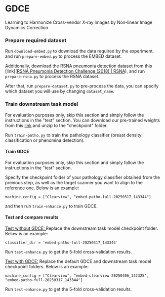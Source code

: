 # GDCE

Learning to Harmonize Cross-vendor X-ray Images by Non-linear Image Dynamics Correction

### Prepare required dataset

Run `download-embed.py` to download the data required by the experiment, and run `prepare-embed.py` to process the EMBED dataset.

Additionally, download the RSNA pneumonia detection dataset from this [link]([RSNA Pneumonia Detection Challenge (2018) | RSNA](https://www.rsna.org/rsnai/ai-image-challenge/rsna-pneumonia-detection-challenge-2018)), and run `prepare-rsna.py` to process the RSNA dataset.

After that, run `prepare-dataset.py` to pre-process the data, you can specify which dataset you will use by changing `dataset_name`.

### Train downstream task model

For evaluation purposes only, skip this section and simply follow the instructions in the "test" section. You can download our pre-trained weights from this [link](https://drive.google.com/drive/folders/1MvSS2VNVg7R2f-2aEkxLmjpk3zHOHMQ9?usp=sharing) and unzip to the "checkpoint" folder.

Run `train-patho.py` to train the pathology classifier (breast density classification or phenomina detection).

#### Train GDCE

For evaluation purposes only, skip this section and simply follow the instructions in the "test" section.

Specify the checkpoint folder of your pathology classifier obtained from the previous step, as well as the target scanner you want to align to the reference one. Below is an example:

```
machine_config = ["Clearview", "embed-patho-full-20250317_143344"]
```

and then run `train-enhance.py` to train GDCE. 

#### Test and compare results

<u>Test without GDCE: </u>Replace the  downstream task model checkpoint folder. Below is an example:

```
classifier_dir = 'embed-patho-full-20250317_143344'
```

Run `test-enhance.py` to get the 5-fold cross-validation results.

<u>Test with GDCE:</u> Replace the default GDCE and downstream task model checkpoint folders. Below is an example:

```
machine_config = ["Clearview", "embed-clearview-20250406_142325", "embed-patho-full-20250317_143344"]
```

Run `test-enhance.py` to get the 5-fold cross-validation results.